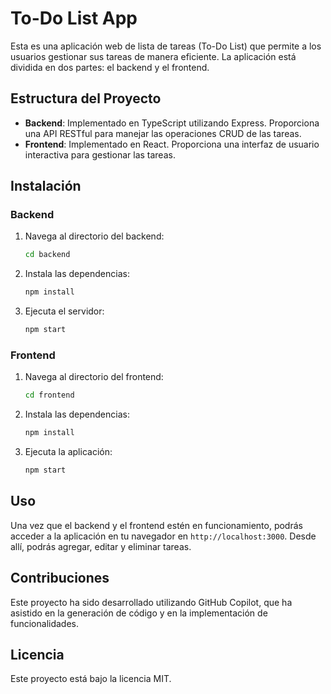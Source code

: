 # To-Do List App

Esta es una aplicación web de lista de tareas (To-Do List) que permite a los usuarios gestionar sus tareas de manera eficiente. La aplicación está dividida en dos partes: el backend y el frontend.

## Estructura del Proyecto

- **Backend**: Implementado en TypeScript utilizando Express. Proporciona una API RESTful para manejar las operaciones CRUD de las tareas.
- **Frontend**: Implementado en React. Proporciona una interfaz de usuario interactiva para gestionar las tareas.

## Instalación

### Backend

1. Navega al directorio del backend:
   ```bash
   cd backend
   ```

2. Instala las dependencias:
   ```bash
   npm install
   ```

3. Ejecuta el servidor:
   ```bash
   npm start
   ```

### Frontend

1. Navega al directorio del frontend:
   ```bash
   cd frontend
   ```

2. Instala las dependencias:
   ```bash
   npm install
   ```

3. Ejecuta la aplicación:
   ```bash
   npm start
   ```

## Uso

Una vez que el backend y el frontend estén en funcionamiento, podrás acceder a la aplicación en tu navegador en `http://localhost:3000`. Desde allí, podrás agregar, editar y eliminar tareas.

## Contribuciones

Este proyecto ha sido desarrollado utilizando GitHub Copilot, que ha asistido en la generación de código y en la implementación de funcionalidades.

## Licencia

Este proyecto está bajo la licencia MIT.